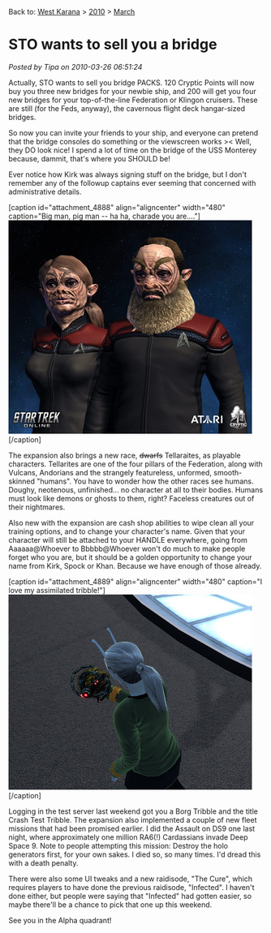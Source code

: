 Back to: [West Karana](/posts/westkarana.md) > [2010](/posts/2010/westkarana.md) > [March](./westkarana.md)
# STO wants to sell you a bridge

*Posted by Tipa on 2010-03-26 06:51:24*

Actually, STO wants to sell you bridge PACKS. 120 Cryptic Points will now buy you three new bridges for your newbie ship, and 200 will get you four new bridges for your top-of-the-line Federation or Klingon cruisers. These are still (for the Feds, anyway), the cavernous flight deck hangar-sized bridges.

So now you can invite your friends to your ship, and everyone can pretend that the bridge consoles do something or the viewscreen works >< Well, they DO look nice! I spend a lot of time on the bridge of the USS Monterey because, dammit, that's where you SHOULD be!

Ever notice how Kirk was always signing stuff on the bridge, but I don't remember any of the followup captains ever seeming that concerned with administrative details. 

[caption id="attachment\_4888" align="aligncenter" width="480" caption="Big man, pig man -- ha ha, charade you are...."][![](../../../uploads/2010/03/tellarite-480x421.jpg "Big man, pig man -- ha ha, charade you are....")](../../../uploads/2010/03/tellarite.jpg)[/caption]

The expansion also brings a new race, ~~dwarfs~~ Tellaraites, as playable characters. Tellarites are one of the four pillars of the Federation, along with Vulcans, Andorians and the strangely featureless, unformed, smooth-skinned "humans". You have to wonder how the other races see humans. Doughy, neotenous, unfinished... no character at all to their bodies. Humans must look like demons or ghosts to them, right? Faceless creatures out of their nightmares.

Also new with the expansion are cash shop abilities to wipe clean all your training options, and to change your character's name. Given that your character will still be attached to your HANDLE everywhere, going from Aaaaaa@Whoever to Bbbbb@Whoever won't do much to make people forget who you are, but it should be a golden opportunity to change your name from Kirk, Spock or Khan. Because we have enough of those already.

[caption id="attachment\_4889" align="aligncenter" width="480" caption="I love my assimilated tribble!"][![](../../../uploads/2010/03/GameClient-2010-03-25-21-40-02-97.jpg "I love my assimilated tribble!")](../../../uploads/2010/03/GameClient-2010-03-25-21-40-02-97.jpg)[/caption]

Logging in the test server last weekend got you a Borg Tribble and the title Crash Test Tribble. The expansion also implemented a couple of new fleet missions that had been promised earlier. I did the Assault on DS9 one last night, where approximately one million RA6(!) Cardassians invade Deep Space 9. Note to people attempting this mission: Destroy the holo generators first, for your own sakes. I died so, so many times. I'd dread this with a death penalty.

There were also some UI tweaks and a new raidisode, "The Cure", which requires players to have done the previous raidisode, "Infected". I haven't done either, but people were saying that "Infected" had gotten easier, so maybe there'll be a chance to pick that one up this weekend.

See you in the Alpha quadrant!

